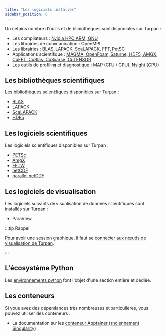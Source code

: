 ```yaml
---
title: "Les logiciels installés"
sidebar_position: 6
---
```


Un cetains nombre d'outils et de blibiothèques sont disponibles sur Turpan :
* Les compilateurs : [Nvidia HPC ARM, GNU](../softenv.md#les-compilateurs-pour-gnu-arm-nvhpc)
* Les librairies de communication : OpenMPI
* Les librairies : [BLAS, LAPACK, ScaLAPACK, FFT, PetSC](#les-bibliothèques-scientifiques)
* Applications scientifique : [MAGMA, OpenFoam, Saturne, HDF5, AMGX, CuFFT, CuBlas, CuSparse, CuTENSOR](#les-logiciels-scientifiques)
* Les outils de profiling et diagnostique : MAP (CPU / GPU), Nsight (GPU)

## Les bibliothèques scientifiques

Les bibliothèques scientifiques disponibles sur Turpan :
* [BLAS](./blas.md)
* [LAPACK](./lapack.md)
* [ScaLAPACK](./scalapack.md)
* [HDF5](./hdf5.md)

## Les logiciels scientifiques

Les logiciels scientifiques disponibles sur Turpan :
* [PETSc](./petsc.md)
* [AmgX](./amgx.md)
* [FFTW](./fftw.md)
* [netCDF](./netcdf.md)
* [parallel netCDF](./pnetcdf.md)


## Les logiciels de visualisation

Les logiciels suivants de visualisation de données scientifiques sont installés sur Turpan : 
* ParaView

:::tip Rappel

Pour avoir une session graphique, il faut se [connecter aux nœuds de visualisation de Turpan](../connexion/visu.md#prérequis).

:::

## L'écosystème Python

Les [environnements python](./envpython/index.md) font l'objet d'une section entière et dédiée.

## Les conteneurs

Si vous avez des dépendances très nombreuses et particulières, vous pouvez utiliser des conteneurs :

* La documentation sur les [conteneur Apptainer (anciennement Singularity)](./apptainer.md)

